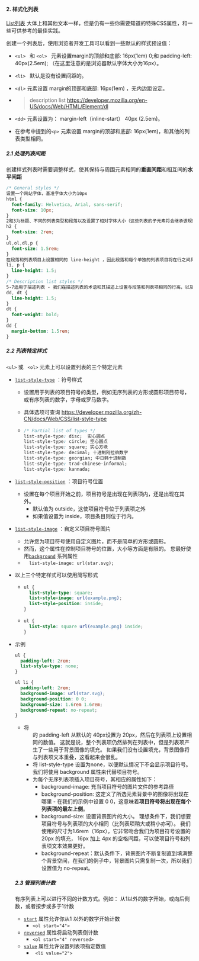 #### 2. 样式化列表

[List列表](https://developer.mozilla.org/zh-CN/docs/Learn/HTML/Introduction_to_HTML/HTML_text_fundamentals#lists) 大体上和其他文本一样，但是仍有一些你需要知道的特殊CSS属性，和一些可供参考的最佳实践。

创建一个列表后，使用浏览者开发工具可以看到一些默认的样式预设值：

- `<ul> ` 和  `<ol> ` 元素设置margin的顶部和底部: 16px(1em) 0;和 padding-left: 40px(2.5em); （在这里注意的是浏览器默认字体大小为16px）。

- `<li> ` 默认是没有设置间距的。

- `<dl>`  元素设置 margin的顶部和底部: 16px(1em) ，无内边距设定。

- > description list https://developer.mozilla.org/en-US/docs/Web/HTML/Element/dl

- `<dd>` 元素设置为： margin-left（inline-start）  40px (2.5em)。

- 在参考中提到的` <p> ` 元素设置 margin的顶部和底部: 16px(1em)，和其他的列表类型相同。

##### 2.1 处理列表间距

创建样式列表时需要调整样式，使其保持与周围元素相同的**垂直间距**和相互间的**水平间距**

```css
/* General styles */
设置一个网站字体，基准字体大小为10px
html {
  font-family: Helvetica, Arial, sans-serif;
  font-size: 10px;
}
2和3为标题、不同的列表类型和段落以及设置了相对字体大小（这些列表的子元素将会继承该规则集），这就意味着每个段落和列表都将拥有相同的字体大小和上下间距,
h2 {
  font-size: 2rem;
}
ul,ol,dl,p {
  font-size: 1.5rem;
}
在段落和列表项目上设置相同的 line-height ，因此段落和每个单独的列表项目将在行之间具有相同的间距。 这也将有助于保持垂直间距一致。
li, p {
  line-height: 1.5;
}
/* Description list styles */
5-7适用于描述列表 - 我们在描述列表的术语和其描述上设置与段落和列表项相同的行高，以及 margin-bottom 为1.5 rem（与段落（p）和列表项目（li））相同。
dd, dt {
  line-height: 1.5;
}
dt {
  font-weight: bold;
}
dd {
  margin-bottom: 1.5rem;
}
```



##### 2.2 列表特定样式

`<ul>` 或 ` <ol>` 元素上可以设置列表的三个特定元素

- [`list-style-type`](https://developer.mozilla.org/zh-CN/docs/Web/CSS/list-style-type) ：符号样式

  - 设置用于列表的项目符号的类型，例如无序列表的方形或圆形项目符号，或有序列表的数字，字母或罗马数字。

  - 具体选项可查询 https://developer.mozilla.org/zh-CN/docs/Web/CSS/list-style-type

  - ```css
    /* Partial list of types */
    list-style-type: disc;  实心圆点
    list-style-type: circle; 空心圆点
    list-style-type: square; 实心方块
    list-style-type: decimal; 十进制阿拉伯数字
    list-style-type: georgian; 中日韩十进制数
    list-style-type: trad-chinese-informal;
    list-style-type: kannada;
    ```

    

- [`list-style-position`](https://developer.mozilla.org/zh-CN/docs/Web/CSS/list-style-position) ：项目符号位置

  - 设置在每个项目开始之前，项目符号是出现在列表项内，还是出现在其外。
    - 默认值为 outside，这使项目符号位于列表项之外
    - 如果值设置为 inside，项目条目则位于行内。

- [`list-style-image`](https://developer.mozilla.org/zh-CN/docs/Web/CSS/list-style-image) ：自定义项目符号图片

  - 允许您为项目符号使用自定义图片，而不是简单的方形或圆形。
  - 然而，这个属性在控制项目符号的位置，大小等方面是有限的。 您最好使用[`background`](https://developer.mozilla.org/zh-CN/docs/Web/CSS/background) 系列属性
  - `  list-style-image: url(star.svg);`

- 以上三个特定样式可以使用简写形式

  - ```css
    ul {
      list-style-type: square;
      list-style-image: url(example.png);
      list-style-position: inside;
    }
    ```

  - ```css
    ul {
      list-style: square url(example.png) inside;
    }
    ```

- 示例

  ```css
  ul {
    padding-left: 2rem;
    list-style-type: none;
  }
  
  ul li {
    padding-left: 2rem;
    background-image: url(star.svg);
    background-position: 0 0;
    background-size: 1.6rem 1.6rem;
    background-repeat: no-repeat;
  }
  ```

  - 将 <ul> 的 padding-left 从默认的 40px设置为 20px，然后在列表项上设置相同的数值。 这就是说，整个列表项仍然排列在列表中，但是列表项产生了一些用于背景图像的填充。 如果我们没有设置填充，背景图像将与列表项文本重叠，这看起来会很乱。
  - 将 list-style-type 设置为none，以便默认情况下不会显示项目符号。 我们将使用 background 属性来代替项目符号。
  - 为每个无序列表项插入项目符号，其相应的属性如下：
    - background-image: 充当项目符号的图片文件的参考路径
    - background-position: 这定义了所选元素背景中的图像将出现在哪里 - 在我们的示例中设置 0 0，这意味着**项目符号将出现在每个列表项的最左上侧**。
    - background-size: 设置背景图片的大小。 理想条件下，我们想要项目符号与列表项的大小相同（比列表项稍大或稍小亦可）。 我们使用的尺寸为1.6rem（16px），它非常吻合我们为项目符号设置的 20px  的填充， 16px 加上 4px 的空格间距，可以使项目符号和列表项文本效果更好。
    - background-repeat：默认条件下，背景图片不断复制直到填满整个背景空间，在我们的例子中，背景图片只需复制一次，所以我们设置值为 no-repeat。



##### 2.3 管理列表计数

有序列表上可以进行不同的计数方式。例如： 从1以外的数字开始，或向后倒数，或者按步或多于1计数

- [`start`](https://developer.mozilla.org/zh-CN/docs/Web/HTML/Element/ol#attr-start) 属性允许你从1 以外的数字开始计数 
  - `<ol start="4">`
- [`reversed`](https://developer.mozilla.org/zh-CN/docs/Web/HTML/Element/ol#attr-reversed) 属性将启动列表倒计数
  - `<ol start="4" reversed>`
- [`value`](https://developer.mozilla.org/zh-CN/docs/Web/HTML/Element/ol#attr-value) 属性允许设置列表项指定数值
  - ` <li value="2">`



